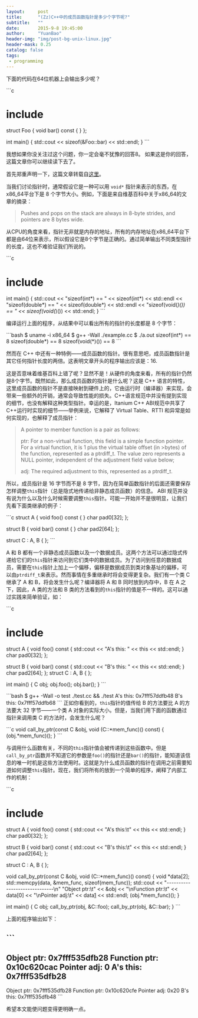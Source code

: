 ```yaml
---
layout:     post
title:      "(Zz)C++中的成员函数指针是多少个字节呢?"
subtitle:   ""
date:       2015-9-8 19:45:00
author:     "YuanBao"
header-img: "img/post-bg-unix-linux.jpg"
header-mask: 0.25
catalog: false
tags:
 - programming
---
```


下面的代码在64位机器上会输出多少呢？

\`\`\`c
# include <iostream>
struct Foo {
	void bar() const { }
};

int main() {
	std::cout << sizeof(&Foo::bar) << std::endl;
}
\`\`\`

我想如果你没关注过这个问题，你一定会毫不犹豫的回答8。 如果这是你的回答，这篇文章你可以继续读下去了。

首先郑重声明一下，这篇文章转载自[这里][1]。


当我们讨论指针时，通常假设它是一种可以用 `void*` 指针来表示的东西，在x86\_64平台下是 8 个字节大小。例如，下面是来自维基百科中关于x86\_64的文章的摘录：

> Pushes and pops on the stack are always in 8-byte strides, and pointers are 8 bytes wide.

从CPU的角度来看，指针无非就是内存的地址，所有的内存地址在x86\_64平台下都是由64位来表示，所以假设它是8个字节是正确的。通过简单输出不同类型指针的长度，这也不难验证我们所说的。

\`\`\`c
# include <iostream>

int main() {
	std::cout <<
	    "sizeof(int*)      == " << sizeof(int*) << std::endl <<
	    "sizeof(double*)   == " << sizeof(double*) << std::endl <<
	    "sizeof(void(*)()) == " << sizeof(void(*)()) << std::endl;
}
\`\`\`

编译运行上面的程序，从结果中可以看出所有的指针的长度都是 8 个字节：

\`\`\`bash
$ uname -i
x86\_64
$ g++ -Wall ./example.cc
$ ./a.out
sizeof(int\*)      == 8
sizeof(double\*)   == 8
sizeof(void(\*)()) == 8
\`\`\`

然而在 C++ 中还有一种特例——成员函数的指针。很有意思吧，成员函数指针是其它任何指针长度的两倍。这表明文章开头的程序输出应该是：16.

这是否意味着维基百科上错了呢？显然不是！从硬件的角度来看，所有的指针仍然是8个字节。既然如此，那么成员函数的指针是什么呢？这是 C++ 语言的特性，这里成员函数的指针不是直接映射到硬件上的，它由运行时（编译器）来实现，会带来一些额外的开销，通常会导致性能的损失。C++语言规范中并没有提到实现的细节，也没有解释这种类型指针。幸运的是，Itanium C++ ABI规范中共享了C++运行时实现的细节——举例来说，它解释了 Virtual Table、RTTI 和异常是如何实现的，也解释了成员指针：

> A pointer to member function is a pair as follows: 
> 
> ptr: For a non-virtual function, this field is a simple function pointer. For a virtual function, it is 1 plus the virtual table offset (in \>bytes) of the function, represented as a ptrdiff\_t. The value zero represents a NULL pointer, independent of the adjustment field value below;
> 
> adj: The required adjustment to this, represented as a ptrdiff\_t.

所以，成员指针是 16 字节而不是 8 字节，因为在简单函数指针的后面还需要保存怎样调整`this`指针（总是隐式地传递给非静态成员函数）的信息。 ABI 规范并没有说为什么以及什么时候需要调整`this`指针。可能一开始并不是很明显，让我们先看下面类继承的例子：

\`\`\`c
struct A {
	void foo() const { }
	char pad0[32];
};

struct B {
	void bar() const { }
	char pad2[64];
};

struct C : A, B {
};
\`\`\`

A 和 B 都有一个非静态成员函数以及一个数据成员。这两个方法可以通过隐式传递给它们的`this`指针来访问到它们类中的数据成员。为了访问到任意的数据成员，需要在`this`指针上加上一个偏移，偏移是数据成员到类对象基址的偏移，可以由`ptrdiff_t`来表示。然而事情在多重继承时将会变得更复杂。我们有一个类 C 继承了 A 和 B，将会发生什么呢？编译器将 A 和 B 同时放到内存中，B 在 A 之下，因此，A 类的方法和 B 类的方法看到的`this`指针的值是不一样的。这可以通过实践来简单验证，如：

\`\`\`c
# include <iostream>
struct A { 
	void foo() const { 
	    std::cout << "A's this: " << this << std::endl; 
	} 
	char pad0[32]; 
}; 

struct B { 
	void bar() const { 
	    std::cout << "B's this: " << this << std::endl; 
	} 
	char pad2[64]; 
}; 
struct C : A, B {
}; 

int main() { 
	C obj; 
	obj.foo(); 
	obj.bar(); 
} 
\`\`\`

\`\`\`bash
$ g++ -Wall -o test ./test.cc && ./test
A's this: 0x7fff57ddfb48
B's this: 0x7fff57ddfb68
\`\`\`
正如你看到的，`this`指针的值传给 B 的方法要比 A 的方法要大 32 字节——一个类 A 对象的实际大小。但是，当我们用下面的函数通过指针来调用类 C 的方法时，会发生什么呢？

\`\`\`c
void call\_by\_ptr(const C &obj, void (C::\*mem\_func)() const) {
	(obj.*mem_func)();
}
\`\`\`

与调用什么函数有关，不同的`this`指针值会被传递到这些函数中。但是`call_by_ptr`函数并不知道它的参数是`foo()`的指针还是`bar()`的指针，能知道该信息的唯一时机是这些方法使用时。这就是为什么成员函数的指针在调用之前需要知道如何调整`this`指针。现在，我们将所有的放到一个简单的程序，阐释了内部工作的机制：

\`\`\`c
# include <iostream>

struct A {
	void foo() const {
	    std::cout << "A's this:\t" << this << std::endl;
	}
	char pad0[32];
};

struct B {
	void bar() const {
	    std::cout << "B's this:\t" << this << std::endl;
	}
	char pad2[64];
};

struct C : A, B { 
};

void call\_by\_ptr(const C &obj, void (C::\*mem\_func)() const)
{
	void *data[2];
	std::memcpy(data, &mem_func, sizeof(mem_func));
	std::cout << "------------------------------\n"
	    "Object ptr:\t" << &obj <<
	    "\nFunction ptr:\t" << data[0] <<
	    "\nPointer adj:\t" << data[1] << std::endl;
	(obj.*mem_func)();
}

int main()
{
	C obj;
	call_by_ptr(obj, &C::foo);
	call_by_ptr(obj, &C::bar);
}
\`\`\`

上面的程序输出如下：

\`\`\`
---- 
Object ptr:    0x7fff535dfb28
Function ptr:  0x10c620cac
Pointer adj:   0
A's this:    0x7fff535dfb28
---- 
Object ptr:    0x7fff535dfb28
Function ptr:  0x10c620cfe
Pointer adj:   0x20
B's this:    0x7fff535dfb48
\`\`\`

希望本文能使问题变得更明确一点。

[1]:	http://www.codeceo.com/article/why-cpp-member-16-bytes.html